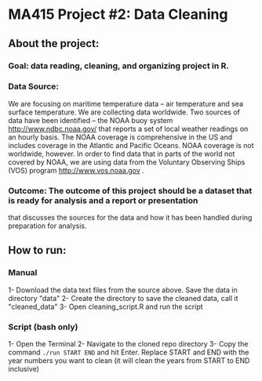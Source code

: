 # MA415 Project #2: Data Cleaning

## About the project: 

### Goal: data reading, cleaning, and organizing project in R. 

### Data Source:
We are focusing on maritime temperature data – air temperature and sea surface temperature. We are
collecting data worldwide. Two sources of data have been identified – the NOAA buoy system
http://www.ndbc.noaa.gov/ that reports a set of local weather readings on an hourly basis. The NOAA
coverage is comprehensive in the US and includes coverage in the Atlantic and Pacific Oceans. NOAA
coverage is not worldwide, however. In order to find data that in parts of the world not covered by
NOAA, we are using data from the Voluntary Observing Ships (VOS) program http://www.vos.noaa.gov .

### Outcome: The outcome of this project should be a dataset that is ready for analysis and a report or presentation
that discusses the sources for the data and how it has been handled during preparation for analysis. 


## How to run:

### Manual
1- Download the data text files from the source above. Save the data in directory "data"
2- Create the directory to save the cleaned data, call it "cleaned_data"
3- Open cleaning_script.R and run the script


### Script (bash only)
1- Open the Terminal
2- Navigate to the cloned repo directory
3- Copy the command `./run START END` and hit Enter. Replace START and END with the year numbers you want to clean (it will clean the years from START to END inclusive) 
